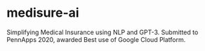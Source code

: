 # medisure-ai

Simplifying Medical Insurance using NLP and GPT-3. Submitted to PennApps 2020, awarded Best use of Google Cloud Platform.
